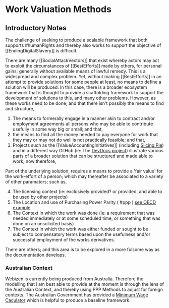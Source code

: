 # Work Valuation Methods

## Introductory Notes
The challenge of seeking to produce a scalable framework that both supports #humanRights and thereby also works to support the objective of [[EndingDigitalSlavery]] is difficult.

There are many [[SocialAttackVectors]] that exist whereby actors may act to exploit the circumstances of  [[BestEfforts]] made by others, for personal gains; generally without available means of lawful remedy.  This is a widespread and complex problem.  Yet, without making [[BestEfforts]] in an attempt to provide solutions for some people at least, no means to define a solution will be produced.  In this case, there is a broader ecosystem framework that is thought to provide a scaffolding framework to support the development of solutions to this, and many other problems.  However, as these works need to be done; and that there isn't possibly the means to find and structure,
1. The means to formerally engage in a manner akin to contract and/or employment agreements all persons who may be able to contribute usefully in some way big or small; and that,
2. the means to find all the money needed to pay everyone for work that they may or may not do well is not practically feasible; and that,
3. Projects such as the [[ValueAccountingInitiatives]] (including [Slicing Pie](https://slicingpie.com/learn-slicing-pie-model/)) and in a different way GitHub (ie: The [DevDocs project](https://github.com/webizenai/devdocs/)) illustrate various parts of a broader solution that can be structured and made able to work; now therefore,

Part of the underlying solution, requires a means to provide a 'fair value' for the work-effort of a person; which may thereafter be associated to a variety of other paramaters; such as,

4. The licensing context (ie: exclusively provided?  or provided, and able to be used by other projects)
5. The Location and use of  Purchasing Power Parity ( #ppp ) [see OECD example](https://data.oecd.org/conversion/purchasing-power-parities-ppp.htm)
6. The Context in which the work was done (ie: a requirement that was needed immediately or at some scheduled time; or something that was done on an unsolicited basis)
7. The Context in which the work was either funded or sought to be subject to compensatory terms based upon the usefulness and/or successful employment of the works derivatives.

There are others; and this area is to be explored in a more fulsome way as the documentation develops.  

### Australian Context
Webizen is currently being produced from Australia.  Therefore the modelling that i am best able to provide at the moment is through the lens of the Australian Context, and thereby using PPP Methods to adjust for foreign contexts.  The Australian Government has provided a [Minimum Wage Caculator](https://calculate.fairwork.gov.au/FindYourAward) which is helpful to produce a baseline framework.

